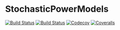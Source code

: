 # StochasticPowerModels

[![Build Status](https://travis-ci.com/timmyfaraday/StochasticPowerModels.jl.svg?branch=master)](https://travis-ci.com/timmyfaraday/StochasticPowerModels.jl)
[![Build Status](https://ci.appveyor.com/api/projects/status/github/timmyfaraday/StochasticPowerModels.jl?svg=true)](https://ci.appveyor.com/project/timmyfaraday/StochasticPowerModels-jl)
[![Codecov](https://codecov.io/gh/timmyfaraday/StochasticPowerModels.jl/branch/master/graph/badge.svg)](https://codecov.io/gh/timmyfaraday/StochasticPowerModels.jl)
[![Coveralls](https://coveralls.io/repos/github/timmyfaraday/StochasticPowerModels.jl/badge.svg?branch=master)](https://coveralls.io/github/timmyfaraday/StochasticPowerModels.jl?branch=master)
